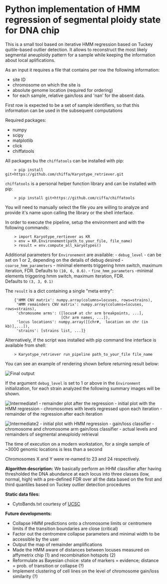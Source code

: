 Python implementation of HMM regression of segmental ploidy state for DNA chip
===============================================================================

This is a small tool based on iterative HMM regression based on Tuckey quitile-based outlier 
detection. It allows to reconstruct the most likely segmental aneuploidy pattern for a sample 
while keeping the information about local aplifications.


As an input it requires a file that contains per row the following information:
 - site ID
 - chromosome on which the site is
 - absolute genome location (required for ordering)
 - for each sample, relative gain/loss and 'nan' for the absent data.

First row is expected to be a set of sample identifiers, so that this information can be used in the subsequent
computations

Required packages:
 * numpy
 * scipy
 * matplotlib
 * click
 * chiffatools

All packages bu the `chiffatools` can be installed with pip:
```
    > pip install git+https://github.com/chiffa/Karyotype_retriever.git
```

`chiffatools` is a personal helper function library and can be installed with pip:
```
    > pip install git+https://github.com/ciffa/chiffatools
```

You will need to manually select the file you are willing to analyze and provide it's name upon 
calling the library or the shell interface.


In order to execute the pipeline, setup the environment and with the following commands:
```
    > import Karyotype_rertiever as KR
    > env = KR.Environement(path_to_your_file, file_name)
    > result = env.compute_all_karyotypes()
```

Additional parameters for `Environement` are available:
    - `debug_level` - can be set on 1 or 2, depending on the details of debug desired
    - `coarse_hmm_parameters` - minimal elements triggering hmm switch, maximum iteration, FDR.
    Defaults to `(10, 6, 0.6)`.
    - `fine_hmm_parameters` -minimal elements triggering hmm switch, maximum iteration, FDR.  
    Defaults to `(3, 3, 0.1)`


The `result` is a dict containing a single "meta entry":
```
    {'HMM CNV matrix': numpy.array(columns=locuses, rows=strains),
     'HMM remainders CNV matrix': numpy.array(columns=locuses, rows=strains),
     'chromosome arms': ([locus# at chr arm breakpoints, ...],
                         [Chr arm names, ...]),
     'locus locations': numpy.array([[chr#,  location on chr (in kb)],...]),
     'strains': [strains list, ...]}
```

Alternatively, if the script was installed with pip command line interface is available from shell:
```
    > Karyotype_retriever run_pipeline path_to_your_file file_name
```

You can see an example of rendering shown before returning result below:

![Final output](http://i.imgur.com/URgjyRl.png)


If the argument `debug_level` is set to 1 or above in the `Environment` initialization, for each 
strain analyzed the following summary images will be shown. 

![Intermediate1](http://i.imgur.com/wflUrZg.png)
    - remainder plot after the regression
    - initial plot with the HMM regression
    - chromosomes with levels regressed upon each iteration
    - remainder of the regression after each iteration


![Intermediate2](http://i.imgur.com/7r9YPzG.png)
    - initial plot with HMM regression
    - gain/loss classifier
    - chromosome and chromosome arm gain/loss classifier
    - actual levels and remainders of segmental aneuploidy retrieval

The time of execution on a modern workstation, for a single sample of ~3000 genomic locations is less than a second

Chromosomes X and Y were re-named to 23 and 24 respectively.

**Algorithm description:**
We basically perform an HHM classifier after having thresholded the DNA abundance at each locus 
into three classes (low, normal, high) with a pre-defined FDR over all the data based on the 
first and third quantiles based on Tuckey outlier detection procedures

**Static data files:**
 - CytoBands.txt courtesy of [UCSC](http://hgdownload.cse.ucsc.edu/goldenPath/hg18/database/cytoBand.txt.gz)

**Future developments:**
 - Collapse HMM predictions onto a chromosome limits or centromere limits if the transition 
 boundaries are close (critical)
 - Factor out the centromere collapse parameters and minimal width to be accessible by the user
 - Output the map of remainder amplifications 
 - Made the HMM aware of distances between locuses measured on affymetrix chip (1) and recombination hotspots (2)
 - Reformulate as Bayesian choice: state of markers =  evidence; distance = prob. of transition or collapse (?)
 - Implement clustering of cell lines on the level of chromosome gain/loss similarity (?)